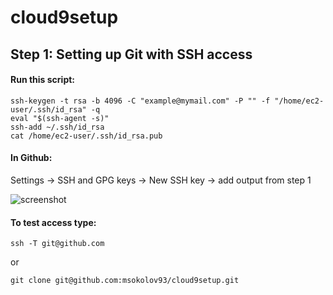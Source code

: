 # cloud9setup

## Step 1: Setting up Git with SSH access

#### Run this script:

```
ssh-keygen -t rsa -b 4096 -C "example@mymail.com" -P "" -f "/home/ec2-user/.ssh/id_rsa" -q  
eval "$(ssh-agent -s)"
ssh-add ~/.ssh/id_rsa
cat /home/ec2-user/.ssh/id_rsa.pub
```

#### In Github: 

Settings -> SSH and GPG keys -> New SSH key -> add output from step 1

![screenshot](https://github.com/msokolov93/cloud9setup/blob/main/Screenshot%202022-11-27%20150807.png?raw=true)

#### To test access type:

```
ssh -T git@github.com
```
or
```
git clone git@github.com:msokolov93/cloud9setup.git
```

